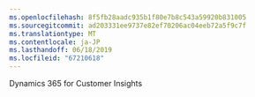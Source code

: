 ```yaml
---
ms.openlocfilehash: 8f5fb28aadc935b1f80e7b8c543a59920b831005
ms.sourcegitcommit: ad203331ee9737e82ef70206ac04eeb72a5f9c7f
ms.translationtype: MT
ms.contentlocale: ja-JP
ms.lasthandoff: 06/18/2019
ms.locfileid: "67210618"
---
```

Dynamics 365 for Customer Insights
